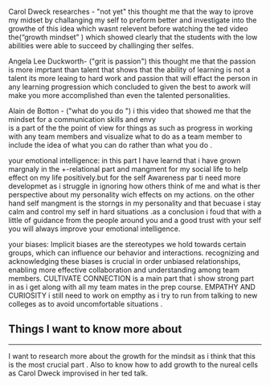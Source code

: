 

Carol Dweck researches - "not yet" this thought me that the way to iprove my midset by challanging my self to preform better and investigate
into the growthe of this idea which wasnt relevent before watching the ted video the(“growth mindset” ) which showed clearly that the students with 
the low abilities were able to succeed  by challinging ther selfes.


 Angela Lee Duckworth- ("grit is passion") this thought me  that the passion is more imprtant than talent 
 that shows that the ability of learning is not a talent its more leaing to hard work and passion that will effact the
 person in any learning progression  which concluded to given the best to awork will make you more accomplished  than even the talented personalities.

Alain de Botton - ("what do you do ") i this video that showed me that the mindset for a communication skills and envy  
is a part of the the point of view for things as such as progress in working with any team members and visualize 
what to do as a team member to include the idea of what you can do rather than what you do .


 your emotional intelligence:
in this part I have learnd that i have grown margnaly in the +-relational part and mangment
for my social life to help effect on my life positively.but for the self Awareness par ti need more developmet as i struggle 
in ignoring how others think of me and what is ther perspective about my personality wich effects on my actions.
on the other hand self mangment is the storngs in  my personality and that becuase i stay calm and control my self in hard situations 
.as  a conclusion  i foud that with a little of guidance from the people around you and a good trust with your self you will always improve 
your emotional intelligence.

your biases:
Implicit biases are the stereotypes we hold towards certain groups, which can influence our behavior and interactions. 
recognizing and acknowledging these biases is crucial in order unbiased relationships, enabling more effective collaboration and understanding among team members.
CULTIVATE CONNECTION is a main part that i show strong part in as i get along with all my team mates in the prep course.
EMPATHY AND CURIOSITY i still need to work on empthy as i try to run from talking to new colleges as to avoid uncomfortable situations .
## Things I want to know more about
<hr> 
I want to research more about the growth for the mindsit as i think that this is the most crucial  part .
Also to know how to add growth to the nureal cells as Carol Dweck  improvised in her ted talk.
